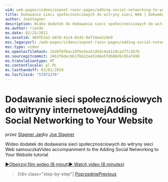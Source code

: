 ```yaml
---
uid: web-pages/videos/aspnet-razor-pages/adding-social-networking-to-your-website
title: Dodawanie sieci społecznościowych do witryny sieci Web | Dokumentacja firmy Microsoft
author: JoeStagner
description: Wideo dodatek do dodawania sieci społecznościowych do witryny sieci Web samouczka
ms.author: riande
ms.date: 02/25/2011
ms.assetid: 48df63a2-d43d-41c4-8143-9ef24ee22de9
msc.legacyurl: /web-pages/videos/aspnet-razor-pages/adding-social-networking-to-your-website
msc.type: video
ms.openlocfilehash: 1bd4f078ac2df6e3ea51d5dc4a4119ca277c2b7b
ms.sourcegitcommit: 24b1f6decbb17bb22a45166e5fdb0845c65af498
ms.translationtype: MT
ms.contentlocale: pl-PL
ms.lasthandoff: 03/01/2019
ms.locfileid: "57071276"
---
```

<a name="adding-social-networking-to-your-website"></a><span data-ttu-id="dcfec-103">Dodawanie sieci społecznościowych do witryny internetowej</span><span class="sxs-lookup"><span data-stu-id="dcfec-103">Adding Social Networking to Your Website</span></span>
====================
<span data-ttu-id="dcfec-104">przez [Stagner Jan](https://github.com/JoeStagner)</span><span class="sxs-lookup"><span data-stu-id="dcfec-104">by [Joe Stagner](https://github.com/JoeStagner)</span></span>

<span data-ttu-id="dcfec-105">Wideo dodatek do dodawania sieci społecznościowych do witryny sieci Web samouczka</span><span class="sxs-lookup"><span data-stu-id="dcfec-105">Video accompaniment to the Adding Social Networking to Your Website tutorial</span></span>

[<span data-ttu-id="dcfec-106">&#9654;Obejrzyj film wideo (8 minut)</span><span class="sxs-lookup"><span data-stu-id="dcfec-106">&#9654; Watch video (8 minutes)</span></span>](https://channel9.msdn.com/Blogs/ASP-NET-Site-Videos/adding-social-networking-to-your-website)

> [!div class="step-by-step"]
> [<span data-ttu-id="dcfec-107">Poprzednie</span><span class="sxs-lookup"><span data-stu-id="dcfec-107">Previous</span></span>](adding-search-to-your-web-site.md)
